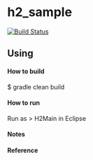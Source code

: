 # h2_sample

[![Build Status](https://travis-ci.org/minziappa/h2_sample.svg?branch=master)](https://travis-ci.org/minziappa/h2_sample.svg?branch=master)

Using
------------------
#### How to build
$ gradle clean build  

#### How to run
Run as > H2Main in Eclipse

#### Notes

#### Reference